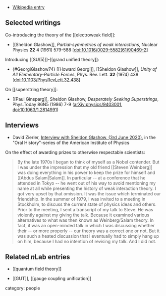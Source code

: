 
* [Wikipedia entry](http://en.wikipedia.org/wiki/Sheldon_Lee_Glashow)


## Selected writings

Co-introducing the theory of the [[electroweak field]]:

* [[Sheldon Glashow]], *Partial-symmetries of weak interactions*, Nuclear Physics **22** 4 (1961) 579-588 &lbrack;<a href="https://doi.org/10.1016/0029-5582(61)90469-2">doi:10.1016/0029-5582(61)90469-2</a>&rbrack;

Introducing [[SU(5)]]-[[grand unified theory]]:

* {#GeorgiGlashow74} [[Howard Georgi]], [[Sheldon Glashow]], _Unity of All Elementary-Particle Forces_, Phys. Rev. Lett. **32** (1974) 438 &lbrack;[doi:10.1103/PhysRevLett.32.438](https://doi.org/10.1103/PhysRevLett.32.438)&rbrack;

On [[superstring theory]]:

* [[Paul Ginsparg]], Sheldon Glashow, _Desperately Seeking Superstrings_, Phys.Today 86N5 (1986) 7-9 ([arXiv:physics/9403001](https://arxiv.org/abs/physics/9403001), [doi:10.1063/1.2814991](https://physicstoday.scitation.org/doi/10.1063/1.2814991))

## Interviews

* David Zierler, [Interview with Sheldon Glashow, (3rd June 2020)](https://www.aip.org/history-programs/niels-bohr-library/oral-histories/47288), in the "Oral History"-series of the American Institute of Physics

On the effect of awarding prizes to otherwise respectable scientists:

> By the late 1970s I began to think of myself as a Nobel contender. But I was under the impression that my old friend [[Steven Weinberg]] was doing everything in his power to keep the prize for himself and [[Abdus Salam|Salam]]. In particular -- at a conference that he attended in Tokyo -- he went out of his way to avoid mentioning my name at all while presenting the history of weak interaction theory. I got very upset by that omission. It was the issue which terminated our friendship. In the summer of 1979, I was invited to a meeting in Stockholm, to discuss the current state of physics ideas and others. Prior to the meeting, I sent a transcript of my talk to Steve. He was violently against my giving the talk. Because it examined various alternatives to what was then known as Weinberg/Salam theory. In fact, it was an open-minded talk in which I was discussing whether their -- or more properly -- our theory was a correct one or not. But it was such a heated discussion that I eventually had to simply hang up on him, because I had no intention of revising my talk. And I did not.


## Related $n$Lab entries

* [[quantum field theory]]

* [[GUT]], [[gauge coupling unification]]

category: people
